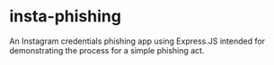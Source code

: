 # insta-phishing
An Instagram credentials phishing app using Express.JS intended for demonstrating the process for a simple phishing act.
